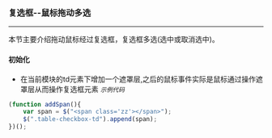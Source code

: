 ### 复选框--鼠标拖动多选
***
本节主要介绍拖动鼠标经过复选框，复选框多选(选中或取消选中)。
#### 初始化
* 在当前模块的td元素下增加一个遮罩层,之后的鼠标事件实际是鼠标通过操作遮罩层从而操作复选框元素
*`示例代码`*
```js
(function addSpan(){
    var span = $("<span class='zz'></span>");
    $(".table-checkbox-td").append(span);
})();
```


